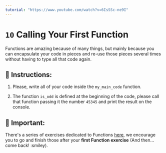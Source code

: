 ```yaml
---
tutorial: "https://www.youtube.com/watch?v=6IsSSc-ne9I"
---
```


# `10` Calling Your First Function

Functions are amazing because of many things, but mainly because you can encapsulate your code in pieces and re-use those pieces several times without having to type all that code again.



## 📝 Instructions:

1. Please, write all of your code inside the `my_main_code` function.

2. The function `is_odd` is defined at the beginning of the code, please call that function passing it the number `45345` and print the result on the console.


## :mag_right: Important:

There's a series of exercises dedicated to Functions [here](https://github.com/4GeeksAcademy/python-functions-programming-exercises), we encourage you to go and finish those after your **first Function exercise** (And then... come back! :smiley).

